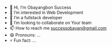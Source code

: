 - 👋 Hi, I’m Obayangbon Success
- 👀 I’m interested in Web Development
- 🌱 I’m a fullstack developer
- 💞️ I’m looking to collaborate on Your team
- 📫 How to reach me successobayan@gmail.com
- 😄 Pronouns: ...
- ⚡ Fun fact: ...

<!---
Success484/Success484 is a ✨ special ✨ repository because its `README.md` (this file) appears on your GitHub profile.
You can click the Preview link to take a look at your changes.
--->
